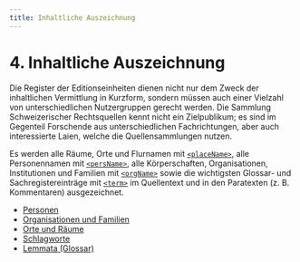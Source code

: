 ```yaml
---
title: Inhaltliche Auszeichnung
---
```


# 4. Inhaltliche Auszeichnung
Die Register der Editionseinheiten dienen nicht nur dem Zweck der inhaltlichen Vermittlung in Kurzform, sondern müssen auch einer Vielzahl von unterschiedlichen Nutzergruppen gerecht werden. Die Sammlung Schweizerischer Rechtsquellen kennt nicht ein Zielpublikum; es sind im Gegenteil Forschende aus unterschiedlichen Fachrichtungen, aber auch interessierte Laien, welche die Quellensammlungen nutzen. 

Es werden alle Räume, Orte und Flurnamen mit  [`<placeName>`](placeName.de.md), alle Personennamen mit [`<persName>`](persName.de.md), alle Körperschaften, Organisationen, Institutionen und Familien mit [`<orgName>`](orgName.de.md) sowie die wichtigsten Glossar- und Sachregistereinträge mit [`<term>`](term.de.md) im  Quellentext und in den Paratexten (z. B. Kommentaren) ausgezeichnet. 

- [Personen](persons.de.md)
- [Organisationen und Familien](organisations.de.md)
- [Orte und Räume](places.de.md)
- [Schlagworte](keyword_entries.de.md)
- [Lemmata (Glossar)](lemmata.de.md)
